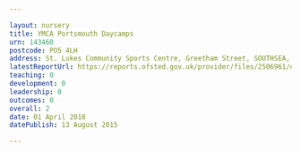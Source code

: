 ```yaml
---

layout: nursery
title: YMCA Portsmouth Daycamps
urn: 143460
postcode: PO5 4LH
address: St. Lukes Community Sports Centre, Greetham Street, SOUTHSEA, Hampshire, PO5 4LH
latestReportUrl: https://reports.ofsted.gov.uk/provider/files/2506961/urn/143460.pdf
teaching: 0
development: 0
leadership: 0
outcomes: 0
overall: 2
date: 01 April 2018 
datePublish: 13 August 2015

---
```

